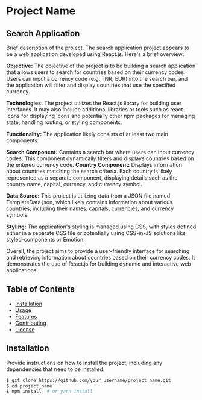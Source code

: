 # Project Name
## Search Application
Brief description of the project.
  The search application project appears to be a web application developed using React.js. Here's a brief overview:

**Objective:** The objective of the project is to be building a search application that allows users to search for countries based on their currency codes. Users can input a currency code (e.g., INR, EUR) into the search bar, and the application will filter and display countries that use the specified currency.

**Technologies:** The project utilizes the React.js library for building user interfaces. It may also include additional libraries or tools such as react-icons for displaying icons and potentially other npm packages for managing state, handling routing, or styling components.

**Functionality:** The application likely consists of at least two main components:

**Search Component:** Contains a search bar where users can input currency codes. This component dynamically filters and displays countries based on the entered currency code.
**Country Component:** Displays information about countries matching the search criteria. Each country is likely represented as a separate component, displaying details such as the country name, capital, currency, and currency symbol.

**Data Source:** This project is utilizing data from a JSON file named TemplateData.json, which likely contains information about various countries, including their names, capitals, currencies, and currency symbols.

**Styling:** The application's styling is managed using CSS, with styles defined either in a separate CSS file or potentially using CSS-in-JS solutions like styled-components or Emotion.

Overall, the project aims to provide a user-friendly interface for searching and retrieving information about countries based on their currency codes. It demonstrates the use of React.js for building dynamic and interactive web applications.

## Table of Contents

- [Installation](#installation)
- [Usage](#usage)
- [Features](#features)
- [Contributing](#contributing)
- [License](#license)

## Installation

Provide instructions on how to install the project, including any dependencies that need to be installed.

```bash
$ git clone https://github.com/your_username/project_name.git
$ cd project_name
$ npm install  # or yarn install
